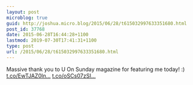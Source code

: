 ```yaml
---
layout: post
microblog: true
guid: http://joshua.micro.blog/2015/06/28/t615032997633351680.html
post_id: 37768
date: 2015-06-28T16:44:28+1100
lastmod: 2019-07-30T17:41:31+1100
type: post
url: /2015/06/28/t615032997633351680.html
---
```

Massive thank you to U On Sunday magazine for featuring me today! :) [t.co/EwTJAZ0ln...](http://t.co/EwTJAZ0lnq) [t.co/oSCs07zSI...](http://t.co/oSCs07zSIY)
